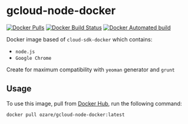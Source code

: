 # gcloud-node-docker
[![Docker Pulls](https://img.shields.io/docker/pulls/ozare/gcloud-node-docker.svg)](https://hub.docker.com/r/ozare/gcloud-node-docker/)
[![Docker Build Status](https://img.shields.io/docker/build/ozare/gcloud-node-docker.svg)](https://hub.docker.com/r/ozare/gcloud-node-docker/)
[![Docker Automated build](https://img.shields.io/docker/automated/ozare/gcloud-node-docker.svg)](https://hub.docker.com/r/ozare/gcloud-node-docker/)

Docker image based of `cloud-sdk-docker` which contains:
* `node.js`
* `Google Chrome`

Create for maximum compatibility with `yeoman` generator and `grunt`

## Usage

To use this image, pull from [Docker Hub](https://hub.docker.com/r/ozare/gcloud-node-docker/), run the following command:

```
docker pull ozare/gcloud-node-docker:latest
```
